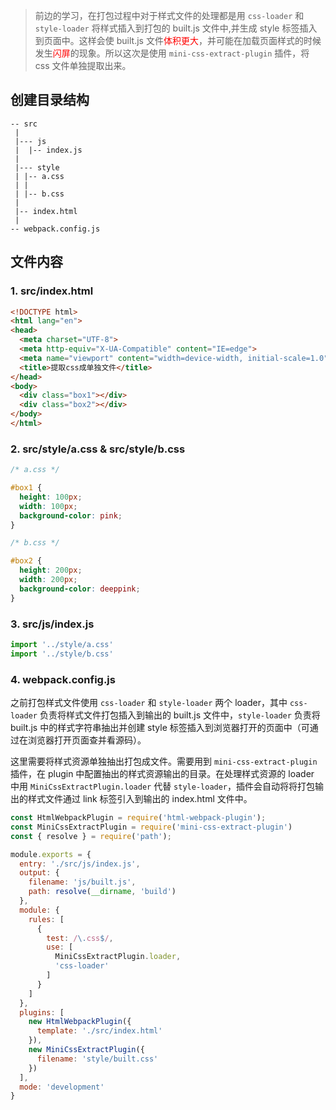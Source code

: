 > 前边的学习，在打包过程中对于样式文件的处理都是用 `css-loader` 和 `style-loader` 将样式插入到打包的 built.js 文件中,并生成 style 标签插入到页面中。这样会使 built.js 文件<font color="ff0000">体积更大</font>，并可能在加载页面样式的时候发生<font color="ff0000">闪屏</font>的现象。所以这次是使用 `mini-css-extract-plugin` 插件，将 css 文件单独提取出来。

## 创建目录结构

```
-- src
 |
 |--- js
 |  |-- index.js
 |
 |--- style
 | |-- a.css
 | |
 | |-- b.css
 |
 |-- index.html
 |
-- webpack.config.js
```

## 文件内容

### 1. src/index.html

```html
<!DOCTYPE html>
<html lang="en">
<head>
  <meta charset="UTF-8">
  <meta http-equiv="X-UA-Compatible" content="IE=edge">
  <meta name="viewport" content="width=device-width, initial-scale=1.0">
  <title>提取css成单独文件</title>
</head>
<body>
  <div class="box1"></div>
  <div class="box2"></div>
</body>
</html>
```

### 2. src/style/a.css & src/style/b.css

```css
/* a.css */

#box1 {
  height: 100px;
  width: 100px;
  background-color: pink;
}
```

```css
/* b.css */

#box2 {
  height: 200px;
  width: 200px;
  background-color: deeppink;
}
```

### 3. src/js/index.js

```js
import '../style/a.css'
import '../style/b.css'
```

### 4. webpack.config.js

之前打包样式文件使用 `css-loader` 和 `style-loader` 两个 loader，其中 `css-loader` 负责将样式文件打包插入到输出的 built.js 文件中，`style-loader` 负责将 built.js 中的样式字符串抽出并创建 style 标签插入到浏览器打开的页面中（可通过在浏览器打开页面查并看源码）。

这里需要将样式资源单独抽出打包成文件。需要用到 `mini-css-extract-plugin` 插件，在 plugin 中配置抽出的样式资源输出的目录。在处理样式资源的 loader 中用 `MiniCssExtractPlugin.loader` 代替 `style-loader`，插件会自动将将打包输出的样式文件通过 link 标签引入到输出的 index.html 文件中。

```js
const HtmlWebpackPlugin = require('html-webpack-plugin');
const MiniCssExtractPlugin = require('mini-css-extract-plugin')
const { resolve } = require('path');

module.exports = {
  entry: './src/js/index.js',
  output: {
    filename: 'js/built.js',
    path: resolve(__dirname, 'build')
  },
  module: {
    rules: [
      {
        test: /\.css$/,
        use: [
          MiniCssExtractPlugin.loader,
          'css-loader'
        ]
      }
    ]
  },
  plugins: [
    new HtmlWebpackPlugin({
      template: './src/index.html'
    }),
    new MiniCssExtractPlugin({
      filename: 'style/built.css'
    })
  ],
  mode: 'development'
}
```